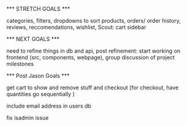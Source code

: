 *** STRETCH GOALS ***

categories,
filters,
dropdowns to sort products,
orders/ order history,
reviews,
reccomendations,
wishlist,
Scout: cart sidebar


*** NEXT GOALS ***

need to refine things in db and api,
post refinement: start working on frontend (src, components, webpage),
group discussion of project milestones

*** Post Jason Goals ***

get cart to show and remove stuff and checkout (for checkout, have quantities go sequentially )

<!-- get auto login set up, browser should look for existing token and auto sign in user (look at stranger's things) -->

include email address in users db

fix isadmin issue
